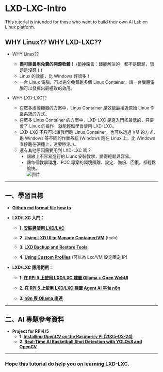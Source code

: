 # LXD-LXC-Intro
This tutorial is intended for those who want to build their own AI Lab on Linux platform.

## WHY Linux?? WHY LXD-LXC??
- WHY Linux??
  - **盡可能善用免費的開源軟體！** ([節神](https://blog.jason.tools/)銘言：錢能解決的，都不是問題，問題是沒錢！)
  - Linux 的效能，比 Windows 好很多！
  - 一台 Linux 電腦，可以完全免費跑多個 Linux Container，讓一台實體電腦可以發揮出最極致的效用。

- WHY LXD-LXC??
  - 在眾多虛擬機器的方案中，Linux Container 是效能最接近原始 Linux 作業系統的方式。
  - 在眾多 Linux Container 的方案中，LXD-LXC 是進入門檻最低的，只要會了 Linux 的操作，就能輕鬆學會使用 LXD-LXC。
  - LXD-LXC 不只可以讓我們跑 Linux Container，也可以透過 VM 的方式，跑 Windows 等不同的作業系統 (Windows 跑在 Linux 上，比 Windows 直接跑在硬體上，還要穩定。)。
  - 還有其他原因需要用到 LXD-LXC 嗎？<br>
    - 讓線上不容易進行的 Liunx 安裝教學，變得輕鬆與容易。
    - 讓每個教學環境、POC 專案的環境隔離、設定、備份、回復，都輕鬆愉快。<br>
       ![圖片](https://github.com/user-attachments/assets/2d1d494d-3386-4dd7-8041-64d88c1de0db)


---
## 一、學習目標
- **[Github md format file how to](https://github.com/robmlee/LXD-LXC-Intro/blob/main/00.%20Subject_Sample_File.md)**
  
- **LXD/LXC 入門：**
  - **1. [安裝與使用 LXD/LXC](https://github.com/robmlee/LXD-LXC-Intro/blob/main/10.%20Install%20LXD-LXC.md)**
  
  - **2. [Using LXD UI to Manage Container/VM](https://github.com/robmlee/LXD-LXC-Intro/blob/main/11.%20Using_LXD_UI.md)**
  (todo)

  - **3. [LXD Backup and Restore Tools](https://github.com/robmlee/LXD-LXC-Intro/blob/main/12.%20LXD_Container_Backup_Restore_Tools.md)**
 
  - **4. [Using Custom Profiles](https://github.com/robmlee/LXD-LXC-Intro/blob/main/13.%20Using_Custom_Profiles.md)**  (可以為 Lxc/VM 設定固定 IP)

- **LXD/LXC 應用範例：**
  - **1. [在 RPi 5 上使用 LXD/LXC 建置 Ollama + Open WebUI](https://github.com/robmlee/LXD-LXC-Intro/blob/main/20.%20Install%20Ollama%20and%20OpenWebUI.md#%E5%9C%A8-rpi-5-%E4%B8%8A%E4%BD%BF%E7%94%A8-lxdlxc-%E5%BB%BA%E7%BD%AE-ollama--open-webui)**

  - **2. [在 RPi 5 上使用 LXD/LXC 建置 Agent AI 平台 n8n](https://github.com/robmlee/LXD-LXC-Intro/blob/main/30.%20Install%20n8n.md)**

  - **3. [n8n 與 Ollama 串連](https://github.com/robmlee/LXD-LXC-Intro/blob/main/40.%20Link%20n8n%20node%20to%20Ollama.md)**

---
## 二、AI 專題參考資料
- **Project for RPi4/5**
  - **1. [Installing OpenCV on the Raspberry Pi (2025-03-24)](https://pimylifeup.com/raspberry-pi-opencv/)**
  - **2. [Real-Time AI Basketball Shot Detection with YOLOv8 and OpenCV](https://github.com/avishah3/AI-Basketball-Shot-Detection-Tracker)**


---
### Hope this tutorial do help you on learning LXD-LXC.
 
